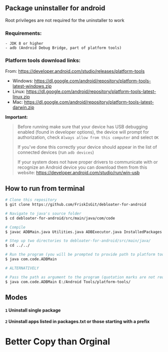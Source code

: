 ## Package uninstaller for android
Root privileges are not required for the uninstaller to work
### Requirements:
```
- JDK 8 or higher
- adb (Android Debug Bridge, part of platform tools)
```

### Platform tools download links:
From:
https://developer.android.com/studio/releases/platform-tools

 - Windows: https://dl.google.com/android/repository/platform-tools-latest-windows.zip
 - Linux: https://dl.google.com/android/repository/platform-tools-latest-linux.zip
 - Mac: https://dl.google.com/android/repository/platform-tools-latest-darwin.zip

**Important:**
> 
> Before running make sure that your device has USB debugging enabled (found in developer options),
> the device will prompt for authorization, check `Always allow from this computer` and select `OK`
> 
> If you've done this correctly your device should appear in the list of connected devices (run  `adb devices`)
> 
> If your system does not have proper drivers to communicate with or recognize an Android device
> you can download them from this website: https://developer.android.com/studio/run/win-usb

## How to run from terminal
```bash
# Clone this repository
$ git clone https://github.com/FriskIsGit/debloater-for-android

# Navigate to java's source folder
$ cd debloater-for-android/src/main/java/com/code

# Compile
$ javac ADBMain.java Utilities.java ADBExecutor.java InstalledPackages.java

# Step up two directories to debloater-for-android/src/main/java/
$ cd ../../

# Run the program (you will be prompted to provide path to platform tools)
$ java com.code.ADBMain

# ALTERNATIVELY

# Pass the path as argument to the program (quotation marks are not required)
$ java com.code.ADBMain E:/Android Tools/platform-tools/
```

## Modes
#### `1` Uninstall single package
#### `2` Uninstall apps listed in packages.txt or those starting with a prefix
<h1>Better Copy than Orginal</h1>





